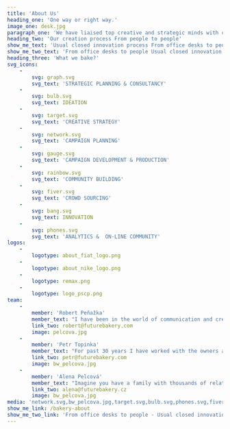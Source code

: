 ```yaml
---
title: 'About Us'
heading_one: 'One way or right way.'
image_one: desk.jpg
paragraph_one: 'We have liaised top creative and strategic minds with creativity, life experience and levity of thousands people from the crowd. People who don’t sit in the office or development centre, but have a real life… with real problems and needs. We link ideas and insights, trends or strategies. We look for futures. We seek diversity, new perspective and link together what seems incompatible. We listen and get inspired by the crowd. We look into numbers but do not make the average. We regularly check temperature to know what people really feel. We want to know what our future will look like and we want to participate on it. We help individuals as well as organizations to find their place in the future. We fuel the brands with relevant product and experience concepts, offer a fresh perspective on your business and ideate original campaign ideas.'
heading_two: 'Our creation process From people to people'
show_me_text: 'Usual closed innovation process From office desks to people'
show_me_two_text: 'From office desks to people Usual closed innovation process '
heading_three: 'What we bake?'
svg_icons:
    -
        svg: graph.svg
        svg_text: 'STRATEGIC PLANNING & CONSULTANCY'
    -
        svg: bulb.svg
        svg_text: IDEATION
    -
        svg: target.svg
        svg_text: 'CREATIVE STRATEGY'
    -
        svg: network.svg
        svg_text: 'CAMPAIGN PLANNING'
    -
        svg: gauge.svg
        svg_text: 'CAMPAIGN DEVELOPMENT & PRODUCTION'
    -
        svg: rainbow.svg
        svg_text: 'COMMUNITY BUILDING'
    -
        svg: fiver.svg
        svg_text: 'CROWD SOURCING'
    -
        svg: bang.svg
        svg_text: INNOVATION
    -
        svg: phones.svg
        svg_text: 'ANALYTICS &  ON-LINE COMMUNITY'
logos:
    -
        logotype: about_fiat_logo.png
    -
        logotype: about_nike_logo.png
    -
        logotype: remax.png
    -
        logotype: logo_pscp.png
team:
    -
        member: 'Robert Peňažka'
        member_text: "I have been in the world of communication and creativity for 25 years. I constantly start to be able to finish and I finish to be able to start.\r\nAfter 9 years I ended up as the leader of Leo Burnett Prague, I set up Kaspen agency to leave after 7 years and established Yinachi studio.\r\nI seek passionate Clients, I connect the world of commercialism / advertising and art.\r\nI stand behind “Kmeny” project, “Neboj” or “Velký bobek” books. I publish Magnus magazine.\r\nI am an uncle of Kašpárek v rohlíku and Kefír festival. I cofounded “Rodiče vítáni” (“Parents welcome”) and together with Petr Topinka we built Future Bakery family."
        link_two: robert@futurebakery.com
        image: pelcova.jpg
    -
        member: 'Petr Topinka'
        member_text: "For past 30 years I have worked with the owners and leaders of successful companies across the whole world. Even with politicians and country leaders.\r\nI help them with strategic marketing and communication.\r\nFor many years I was connected with BBDO Worldwide agency network. I worked in BBDO Toronto and lead Prague office which stood behind great creative and business projects in the Czech Republic and CEE region. I found and helped unlock hundreds of talents.\r\nAll this helped me see even more clearly that the crowd can do more that “the above”.\r\nThat’s why Robert Peňažka and I have built Future Bakery platform. For everybody to participate, for us to listen better and for things to work better."
        link_two: petr@futurebakery.com
        image: bw_pelcova.jpg
    -
        member: 'Alena Pelcová'
        member_text: "Imagine you have a family with thousands of relatives.\r\nThis is exactly the family Alena takes care of. Future Bakery family comprising of twenty five thousands people from the crowd. People with great energy and ideas.\r\nWe know very well that none of us is as smart as we all together. Also, that we are all creative. It’s enough to give impulse and it rolls off. This world is full of creativity, fresh and - for somebody - weird ideas and insights. Our work is to work well with this and give it all a life."
        link_two: alena@futurebakery.cz
        image: bw_pelcova.jpg
media: 'network.svg,bw_pelcova.jpg,target.svg,bulb.svg,phones.svg,fiver.svg,rainbow.svg,bang.svg,hairguy.jpg,pelcova.jpg,logo_pscp.png,about_fiat_logo.png,graph.svg,desk.jpg,gauge.svg,about_nike_logo.png,remax.png,topinka_peter_8744-2_792x1057_bw.jpg,penazka_robert_8696-2_792x1057_bw.jpg,topinka_peter_8744-2_792x1057.jpg,penazka_robert_8696-2_792x1057.jpg'
show_me_link: /bakery-about
show_me_two_link: 'From office desks to people - Usual closed innovation process '
---
```


